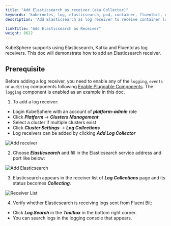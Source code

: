 ```yaml
---
title: "Add Elasticsearch as receiver (aka Collector)"
keywords: 'kubernetes, log, elasticsearch, pod, container, fluentbit, output'
description: 'Add Elasticsearch as log receiver to receive container logs'

linkTitle: "Add Elasticsearch as Receiver"
weight: 8622
---
```

KubeSphere supports using Elasticsearch, Kafka and Fluentd as log receivers.
This doc will demonstrate how to add an Elasticsearch receiver.

## Prerequisite

Before adding a log receiver, you need to enable any of the `logging`, `events` or `auditing` components following [Enable Pluggable Components](https://kubesphere.io/docs/pluggable-components/). The `logging` component is enabled as an example in this doc.

1. To add a log receiver:

- Login KubeSphere with an account of ***platform-admin*** role
- Click ***Platform*** -> ***Clusters Management***
- Select a cluster if multiple clusters exist
- Click ***Cluster Settings*** -> ***Log Collections***
- Log receivers can be added by clicking ***Add Log Collector***

![Add receiver](/images/docs/cluster-administration/cluster-settings/log-collections/add-receiver.png)

2. Choose ***Elasticsearch*** and fill in the Elasticsearch service address and port like below:

![Add Elasticsearch](/images/docs/cluster-administration/cluster-settings/log-collections/add-es.png)

3. Elasticsearch appears in the receiver list of ***Log Collections*** page and its status becomes ***Collecting***.

![Receiver List](/images/docs/cluster-administration/cluster-settings/log-collections/receiver-list.png)

4. Verify whether Elasticsearch is receiving logs sent from Fluent Bit:

- Click ***Log Search*** in the ***Toolbox*** in the bottom right corner.
- You can search logs in the logging console that appears.
